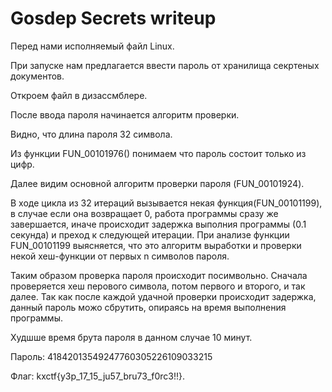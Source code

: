 # Gosdep Secrets writeup

Перед нами исполняемый файл Linux.

При запуске нам предлагается ввести пароль от хранилища секртеных документов.

Откроем файл в дизассмблере.

После ввода пароля начинается алгоритм проверки. 

Видно, что длина пароля 32 символа.

Из функции FUN_00101976() понимаем что пароль состоит только из цифр.

Далее видим основной алгоритм проверки пароля (FUN_00101924).

В ходе цикла из 32 итераций вызывается некая функция(FUN_00101199), в случае если она возвращает 0, работа программы сразу же завершается, иначе происходит задержка выполния программы (0.1 секунда) и преход к следующей итерации.
При анализе функции FUN_00101199 выясняется, что это алгоритм выработки и проверки некой хеш-функции от первых n символов пароля.

Таким образом проверка пароля происходит посимвольно. Сначала проверяется хеш перового символа, потом первого и второго, и так далее. Так как после каждой удачной проверки происходит задержка, данный пароль можо сбрутить, опираясь на время выполнения программы.

Худшше время брута пароля в данном случае 10 минут.

Пароль: 41842013549247760305226109033215

Флаг: kxctf{y3p_17_15_ju57_bru73_f0rc3!!}.

